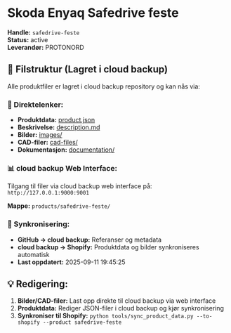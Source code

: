 # Skoda Enyaq Safedrive feste

**Handle:** `safedrive-feste`  
**Status:** active  
**Leverandør:** PROTONORD

## 📁 Filstruktur (Lagret i cloud backup)

Alle produktfiler er lagret i cloud backup repository og kan nås via:

### 🔗 Direktelenker:
- **Produktdata:** [product.json](http://127.0.0.1:9000/products/safedrive-feste/product.json)
- **Beskrivelse:** [description.md](http://127.0.0.1:9000/products/safedrive-feste/description.md)
- **Bilder:** [images/](http://127.0.0.1:9000/products/safedrive-feste/images/)
- **CAD-filer:** [cad-files/](http://127.0.0.1:9000/products/safedrive-feste/cad-files/)
- **Dokumentasjon:** [documentation/](http://127.0.0.1:9000/products/safedrive-feste/documentation/)

### 📊 cloud backup Web Interface:
Tilgang til filer via cloud backup web interface på:
`http://127.0.0.1:9000:9001`

**Mappe:** `products/safedrive-feste/`

### 🔄 Synkronisering:
- **GitHub → cloud backup:** Referanser og metadata
- **cloud backup → Shopify:** Produktdata og bilder synkroniseres automatisk
- **Last oppdatert:** 2025-09-11 19:45:25

## 💡 Redigering:
1. **Bilder/CAD-filer:** Last opp direkte til cloud backup via web interface
2. **Produktdata:** Rediger JSON-filer i cloud backup og kjør synkronisering
3. **Synkroniser til Shopify:** `python tools/sync_product_data.py --to-shopify --product safedrive-feste`
